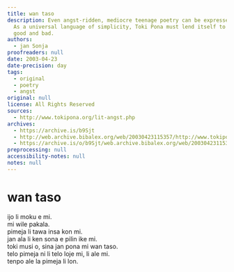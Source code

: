 ```yaml
---
title: wan taso
description: Even angst-ridden, mediocre teenage poetry can be expressed in Toki Pona.
  As a universal language of simplicity, Toki Pona must lend itself to every genre,
  good and bad.
authors:
  - jan Sonja
proofreaders: null
date: 2003-04-23
date-precision: day
tags:
  - original
  - poetry
  - angst
original: null
license: All Rights Reserved
sources:
  - http://www.tokipona.org/lit-angst.php
archives:
  - https://archive.is/b9Sjt
  - http://web.archive.bibalex.org/web/20030423115357/http://www.tokipona.org/lit-angst.php
  - https://archive.is/o/b9Sjt/web.archive.bibalex.org/web/20030423115357/http://www.tokipona.org/kalama/wantaso.mp3
preprocessing: null
accessibility-notes: null
notes: null
---
```


# wan taso

ijo li moku e mi.  \
mi wile pakala.  \
pimeja li tawa insa kon mi.  \
jan ala li ken sona e pilin ike mi.  \
toki musi o, sina jan pona mi wan taso.  \
telo pimeja ni li telo loje mi, li ale mi.  \
tenpo ale la pimeja li lon.

<!-- 

# Alone

I am devoured.  \
I must destroy.  \
Darkness fills my soul.  \
No one can understand my suffering.  \
O poetry! My only friend.  \
This ink is my blood, is my life.  \
And Darkness shall reign forevermore.

-->
